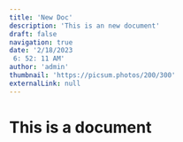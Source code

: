 ```yaml
---
title: 'New Doc'
description: 'This is an new document'
draft: false
navigation: true
date: '2/18/2023
 6: 52: 11 AM'
author: 'admin'
thumbnail: 'https://picsum.photos/200/300'
externalLink: null
---
```

# This is a document